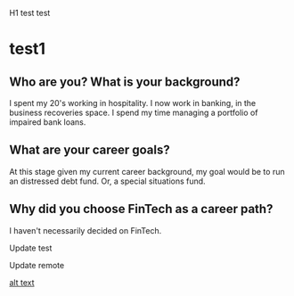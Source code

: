 H1 test test



# test1
## Who are you? What is your background?
I spent my 20's working in hospitality. I now work in banking, in the business recoveries space. I spend my time managing a portfolio of impaired bank loans.

## What are your career goals?
At this stage given my current career background, my goal would be to run an distressed debt fund. Or, a special situations fund.

## Why did you choose FinTech as a career path?
I haven't necessarily decided on FinTech.

Update test

Update remote

[alt text](https://github.com/adam-p/markdown-here/raw/master/src/common/images/icon48.png "Logo Title Text 1")
